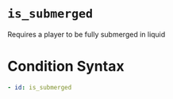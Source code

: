 # `is_submerged`

Requires a player to be fully submerged in liquid

# Condition Syntax
```yaml
- id: is_submerged
```
